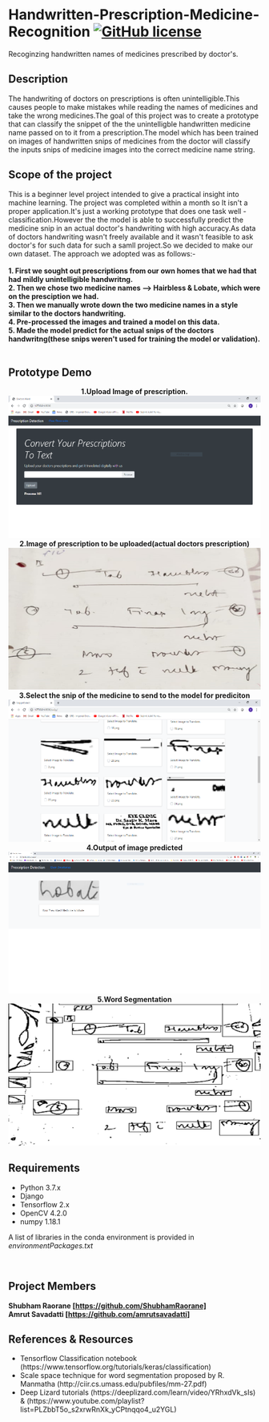 # Handwritten-Prescription-Medicine-Recognition   [![GitHub license](https://img.shields.io/github/license/ShubhamRaorane/Handwritten-Prescription-Medicine-Recognition)](https://github.com/ShubhamRaorane/Handwritten-Prescription-Medicine-Recognition/blob/master/LICENSE)
Recoginzing handwritten names of medicines prescribed by doctor's.


## Description
The handwriting of doctors on prescriptions is often unintelligible.This causes people to make mistakes while reading the names of medicines and take the wrong medicines.The goal of this project was to create a prototype that can classify the snippet of the the unintelligble handwritten medicine name passed on to it from a prescription.The model which has been trained on images of handwritten snips of medicines from the doctor will classify the inputs snips of medicine images into the correct medicine name string.


## Scope of the project

This is a beginner level project intended to give a practical insight into machine learning. The project was completed within a month so It isn't a proper application.It's just a working prototype that does one task well - classification.However the the model is able to successfully predict the medicine snip in an actual doctor's handwriting with high accuracy.As data of doctors handwriting wasn't freely available and it wasn't feasible to ask doctor's for such data for such a samll project.So we decided to make our own dataset.
The approach we adopted was as follows:-
<br><br>
<b>1. First we sought out prescriptions from our own homes that we had that had mildly unintelligible handwritng.
<br>
2. Then we chose two medicine names --> Hairbless & Lobate, which were on the presciption we had.
<br>
3. Then we manually wrote down the two medicine names in a style similar to the doctors handwriting.
<br>
4. Pre-processed the images and trained a model on this data.
<br>
5. Made the model predict for the actual snips of the doctors handwritng(these snips weren't used for training the model or validation).</b>
<br><br>
## Prototype Demo
<div align="center">
  
<b>1.Upload Image of prescription.</b><br>
![MainPage](https://github.com/ShubhamRaorane/Handwritten-Prescription-Medicine-Recognition/blob/master/demo_images/4765872e-ddbf-4ef2-92b6-c61ec3c78135.png?raw=true?align=centre "Main page")<br>
<b>2.Image of prescription to be uploaded(actual doctors prescription)</b><br>
![Prescription](https://github.com/ShubhamRaorane/Handwritten-Prescription-Medicine-Recognition/blob/master/demo_images/ca8c4cd4-7e82-4043-a1e5-ce3573eb7fc0.png?raw=true "Prescription")<br>
<b>3.Select the snip of the medicine to send to the model for prediciton</b><br>
![SelectImage](https://github.com/ShubhamRaorane/Handwritten-Prescription-Medicine-Recognition/blob/master/demo_images/7ec653ff-9656-4c30-84d4-bcb25a58111e.png?raw=true "SelectImage")<br>
<b>4.Output of image predicted</b><br>
![Output Prediction](https://github.com/ShubhamRaorane/Handwritten-Prescription-Medicine-Recognition/blob/master/demo_images/764e4b7b-a123-4c81-b7b0-b75066821dc1.png?raw=true "Output Prediction")<br>
<b>5.Word Segmentation</b><br>
![Word Segmentation](https://github.com/ShubhamRaorane/Handwritten-Prescription-Medicine-Recognition/blob/master/demo_images/9080a745-562e-49b0-8625-602e1b8aa42d.png?raw=true "Word Segmentation")<br>

</div>

## Requirements
<ul>
  <li>Python 3.7.x</li>
  <li>Django</li>
  <li>Tensorflow 2.x </li>
  <li>OpenCV 4.2.0</li>
  <li>numpy 1.18.1</li>
 </ul>
 <p>A list of libraries in the conda environment is provided in <i>environmentPackages.txt</i></p>
 <br>
   
 ## Project Members
 
 <b>Shubham Raorane  [https://github.com/ShubhamRaorane] </b>
 <br>
 <b>Amrut Savadatti  [https://github.com/amrutsavadatti] </b>
 
 ## References & Resources
 
 <ul>
  <li>Tensorflow Classification notebook (https://www.tensorflow.org/tutorials/keras/classification)</li>
  <li>Scale space technique for word segmentation proposed by R. Manmatha (http://ciir.cs.umass.edu/pubfiles/mm-27.pdf)</li>
  <li>Deep Lizard tutorials (https://deeplizard.com/learn/video/YRhxdVk_sIs) & (https://www.youtube.com/playlist?list=PLZbbT5o_s2xrwRnXk_yCPtnqqo4_u2YGL)</li>
 </ul>
